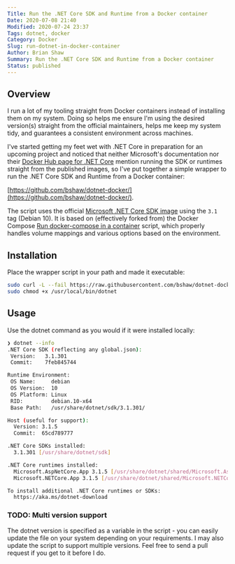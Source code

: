 ```yaml
---
Title: Run the .NET Core SDK and Runtime from a Docker container
Date: 2020-07-08 21:40
Modified: 2020-07-24 23:37
Tags: dotnet, docker
Category: Docker
Slug: run-dotnet-in-docker-container
Author: Brian Shaw
Summary: Run the .NET Core SDK and Runtime from a Docker container
Status: published
---
```


## Overview

I run a lot of my tooling straight from Docker containers instead of installing them on my system.
Doing so helps me ensure I'm using the desired version(s) straight from the official maintainers, helps me keep my system tidy, and guarantees a consistent environment across machines.

I've started getting my feet wet with .NET Core in preparation for an upcoming project and noticed that neither Microsoft's documentation nor their [Docker Hub page for .NET Core](https://hub.docker.com/_/microsoft-dotnet-core) mention running the SDK or runtimes straight from the published images, so I've put together a simple wrapper to run the .NET Core SDK and Runtime from a Docker container:

[https://github.com/bshaw/dotnet-docker/](https://github.com/bshaw/dotnet-docker/).

The script uses the official [Microsoft .NET Core SDK image](https://hub.docker.com/_/microsoft-dotnet-core-sdk/) using the `3.1` tag (Debian 10).
It is based on (effectively forked from) the Docker Compose [Run docker-compose in a container](https://github.com/docker/compose/blob/1.25.4/script/run/run.sh) script, which properly handles volume mappings and various options based on the environment.

## Installation

Place the wrapper script in your path and made it executable:

```bash
sudo curl -L --fail https://raw.githubusercontent.com/bshaw/dotnet-docker/master/run.sh -o /usr/local/bin/dotnet
sudo chmod +x /usr/local/bin/dotnet
```

## Usage

Use the dotnet command as you would if it were installed locally:

```bash
❯ dotnet --info
.NET Core SDK (reflecting any global.json):
 Version:   3.1.301
 Commit:    7feb845744

Runtime Environment:
 OS Name:     debian
 OS Version:  10
 OS Platform: Linux
 RID:         debian.10-x64
 Base Path:   /usr/share/dotnet/sdk/3.1.301/

Host (useful for support):
  Version: 3.1.5
  Commit:  65cd789777

.NET Core SDKs installed:
  3.1.301 [/usr/share/dotnet/sdk]

.NET Core runtimes installed:
  Microsoft.AspNetCore.App 3.1.5 [/usr/share/dotnet/shared/Microsoft.AspNetCore.App]
  Microsoft.NETCore.App 3.1.5 [/usr/share/dotnet/shared/Microsoft.NETCore.App]

To install additional .NET Core runtimes or SDKs:
  https://aka.ms/dotnet-download
```

### TODO: Multi version support

The dotnet version is specified as a variable in the script - you can easily update the file on your system depending on your requirements.
I may also update the script to support multiple versions.
Feel free to send a pull request if you get to it before I do.
